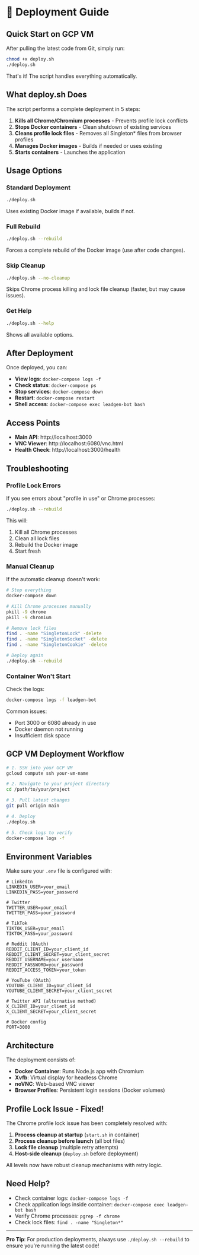 # 🚀 Deployment Guide

## Quick Start on GCP VM

After pulling the latest code from Git, simply run:

```bash
chmod +x deploy.sh
./deploy.sh
```

That's it! The script handles everything automatically.

## What deploy.sh Does

The script performs a complete deployment in 5 steps:

1. **Kills all Chrome/Chromium processes** - Prevents profile lock conflicts
2. **Stops Docker containers** - Clean shutdown of existing services
3. **Cleans profile lock files** - Removes all Singleton* files from browser profiles
4. **Manages Docker images** - Builds if needed or uses existing
5. **Starts containers** - Launches the application

## Usage Options

### Standard Deployment
```bash
./deploy.sh
```
Uses existing Docker image if available, builds if not.

### Full Rebuild
```bash
./deploy.sh --rebuild
```
Forces a complete rebuild of the Docker image (use after code changes).

### Skip Cleanup
```bash
./deploy.sh --no-cleanup
```
Skips Chrome process killing and lock file cleanup (faster, but may cause issues).

### Get Help
```bash
./deploy.sh --help
```
Shows all available options.

## After Deployment

Once deployed, you can:

- **View logs**: `docker-compose logs -f`
- **Check status**: `docker-compose ps`
- **Stop services**: `docker-compose down`
- **Restart**: `docker-compose restart`
- **Shell access**: `docker-compose exec leadgen-bot bash`

## Access Points

- **Main API**: http://localhost:3000
- **VNC Viewer**: http://localhost:6080/vnc.html
- **Health Check**: http://localhost:3000/health

## Troubleshooting

### Profile Lock Errors

If you see errors about "profile in use" or Chrome processes:

```bash
./deploy.sh --rebuild
```

This will:
1. Kill all Chrome processes
2. Clean all lock files
3. Rebuild the Docker image
4. Start fresh

### Manual Cleanup

If the automatic cleanup doesn't work:

```bash
# Stop everything
docker-compose down

# Kill Chrome processes manually
pkill -9 chrome
pkill -9 chromium

# Remove lock files
find . -name "SingletonLock" -delete
find . -name "SingletonSocket" -delete
find . -name "SingletonCookie" -delete

# Deploy again
./deploy.sh --rebuild
```

### Container Won't Start

Check the logs:
```bash
docker-compose logs -f leadgen-bot
```

Common issues:
- Port 3000 or 6080 already in use
- Docker daemon not running
- Insufficient disk space

## GCP VM Deployment Workflow

```bash
# 1. SSH into your GCP VM
gcloud compute ssh your-vm-name

# 2. Navigate to your project directory
cd /path/to/your/project

# 3. Pull latest changes
git pull origin main

# 4. Deploy
./deploy.sh

# 5. Check logs to verify
docker-compose logs -f
```

## Environment Variables

Make sure your `.env` file is configured with:

```env
# LinkedIn
LINKEDIN_USER=your_email
LINKEDIN_PASS=your_password

# Twitter
TWITTER_USER=your_email
TWITTER_PASS=your_password

# TikTok
TIKTOK_USER=your_email
TIKTOK_PASS=your_password

# Reddit (OAuth)
REDDIT_CLIENT_ID=your_client_id
REDDIT_CLIENT_SECRET=your_client_secret
REDDIT_USERNAME=your_username
REDDIT_PASSWORD=your_password
REDDIT_ACCESS_TOKEN=your_token

# YouTube (OAuth)
YOUTUBE_CLIENT_ID=your_client_id
YOUTUBE_CLIENT_SECRET=your_client_secret

# Twitter API (alternative method)
X_CLIENT_ID=your_client_id
X_CLIENT_SECRET=your_client_secret

# Docker config
PORT=3000
```

## Architecture

The deployment consists of:

- **Docker Container**: Runs Node.js app with Chromium
- **Xvfb**: Virtual display for headless Chrome
- **noVNC**: Web-based VNC viewer
- **Browser Profiles**: Persistent login sessions (Docker volumes)

## Profile Lock Issue - Fixed!

The Chrome profile lock issue has been completely resolved with:

1. **Process cleanup at startup** (`start.sh` in container)
2. **Process cleanup before launch** (all bot files)
3. **Lock file cleanup** (multiple retry attempts)
4. **Host-side cleanup** (`deploy.sh` before deployment)

All levels now have robust cleanup mechanisms with retry logic.

## Need Help?

- Check container logs: `docker-compose logs -f`
- Check application logs inside container: `docker-compose exec leadgen-bot bash`
- Verify Chrome processes: `pgrep -f chrome`
- Check lock files: `find . -name "Singleton*"`

---

**Pro Tip**: For production deployments, always use `./deploy.sh --rebuild` to ensure you're running the latest code!

